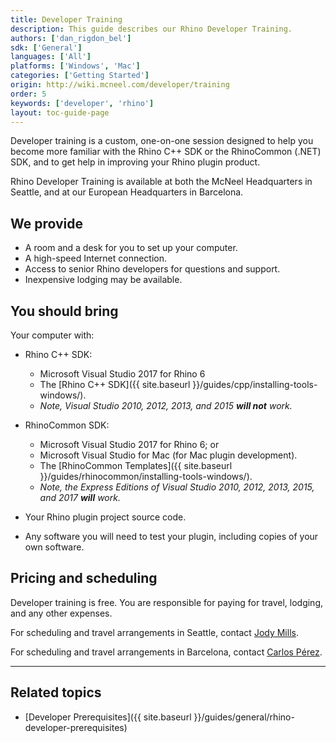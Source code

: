 ```yaml
---
title: Developer Training
description: This guide describes our Rhino Developer Training.
authors: ['dan_rigdon_bel']
sdk: ['General']
languages: ['All']
platforms: ['Windows', 'Mac']
categories: ['Getting Started']
origin: http://wiki.mcneel.com/developer/training
order: 5
keywords: ['developer', 'rhino']
layout: toc-guide-page
---
```



Developer training is a custom, one-on-one session designed to help you become more familiar with the Rhino C++ SDK or the RhinoCommon (.NET) SDK, and to get help in improving your Rhino plugin product.

Rhino Developer Training is available at both the McNeel Headquarters in Seattle, and at our European Headquarters in Barcelona.

## We provide

* A room and a desk for you to set up your computer.
* A high-speed Internet connection.
* Access to senior Rhino developers for questions and support.
* Inexpensive lodging may be available.

## You should bring

Your computer with:

* Rhino C++ SDK:
  * Microsoft Visual Studio 2017 for Rhino 6
  * The [Rhino C++ SDK]({{ site.baseurl }}/guides/cpp/installing-tools-windows/).
  * _Note, Visual Studio 2010, 2012, 2013, and 2015 **will not** work._

* RhinoCommon SDK:
  * Microsoft Visual Studio 2017 for Rhino 6; or
  * Microsoft Visual Studio for Mac (for Mac plugin development).
  * The [RhinoCommon Templates]({{ site.baseurl }}/guides/rhinocommon/installing-tools-windows/).
  * _Note, the Express Editions of Visual Studio 2010, 2012, 2013, 2015, and 2017 **will** work._

* Your Rhino plugin project source code.
* Any software you will need to test your plugin, including copies of your own software.

## Pricing and scheduling

Developer training is free. You are responsible for paying for travel, lodging, and any other expenses.

For scheduling and travel arrangements in Seattle, contact [Jody Mills](mailto:jody@mcneel.com).

For scheduling and travel arrangements in Barcelona, contact [Carlos Pérez](mailto:carlos@mcneel.com).


---

## Related topics

- [Developer Prerequisites]({{ site.baseurl }}/guides/general/rhino-developer-prerequisites)
